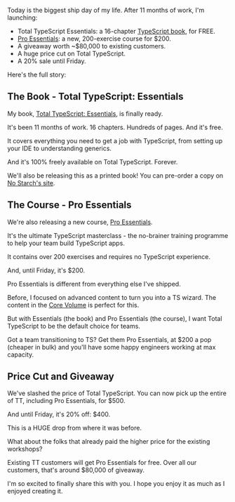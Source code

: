 Today is the biggest ship day of my life. After 11 months of work, I'm launching:

- Total TypeScript Essentials: a 16-chapter [TypeScript book](https://www.totaltypescript.com/books/total-typescript-essentials), for FREE.
- [Pro Essentials](https://www.totaltypescript.com/workshops/typescript-pro-essentials): a new, 200-exercise course for $200.
- A giveaway worth ~$80,000 to existing customers.
- A huge price cut on Total TypeScript.
- A 20% sale until Friday.

Here's the full story:

## The Book - Total TypeScript: Essentials

My book, [Total TypeScript: Essentials](https://www.totaltypescript.com/books/total-typescript-essentials), is finally ready.

It's been 11 months of work. 16 chapters. Hundreds of pages. And it's free.

It covers everything you need to get a job with TypeScript, from setting up your IDE to understanding generics.

And it's 100% freely available on Total TypeScript. Forever.

We'll also be releasing this as a printed book! You can pre-order a copy on [No Starch's site](https://nostarch.com/total-typescript).

## The Course - Pro Essentials

We're also releasing a new course, [Pro Essentials](https://www.totaltypescript.com/workshops/typescript-pro-essentials).

It's the ultimate TypeScript masterclass - the no-brainer training programme to help your team build TypeScript apps.

It contains over 200 exercises and requires no TypeScript experience.

And, until Friday, it's $200.

Pro Essentials is different from everything else I've shipped.

Before, I focused on advanced content to turn you into a TS wizard. The content in the [Core Volume](https://www.totaltypescript.com/workshops) is perfect for this.

But with Essentials (the book) and Pro Essentials (the course), I want Total TypeScript to be the default choice for teams.

Got a team transitioning to TS? Get them Pro Essentials, at $200 a pop (cheaper in bulk) and you'll have some happy engineers working at max capacity.

## Price Cut and Giveaway

We've slashed the price of Total TypeScript. You can now pick up the entire of TT, including Pro Essentials, for $500.

And until Friday, it's 20% off: $400.

This is a HUGE drop from where it was before.

What about the folks that already paid the higher price for the existing workshops?

Existing TT customers will get Pro Essentials for free. Over all our customers, that's around $80,000 of giveaway.

I'm so excited to finally share this with you. I hope you enjoy it as much as I enjoyed creating it.
